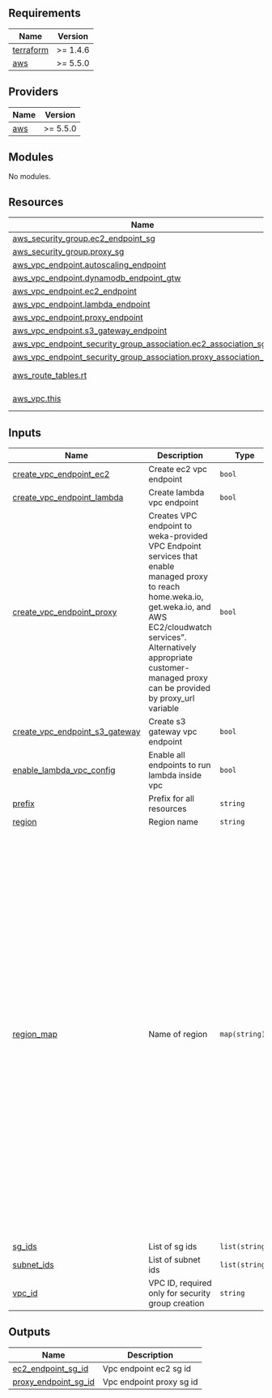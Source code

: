 <!-- BEGIN_TF_DOCS -->
## Requirements

| Name | Version |
|------|---------|
| <a name="requirement_terraform"></a> [terraform](#requirement\_terraform) | >= 1.4.6 |
| <a name="requirement_aws"></a> [aws](#requirement\_aws) | >= 5.5.0 |

## Providers

| Name | Version |
|------|---------|
| <a name="provider_aws"></a> [aws](#provider\_aws) | >= 5.5.0 |

## Modules

No modules.

## Resources

| Name | Type |
|------|------|
| [aws_security_group.ec2_endpoint_sg](https://registry.terraform.io/providers/hashicorp/aws/latest/docs/resources/security_group) | resource |
| [aws_security_group.proxy_sg](https://registry.terraform.io/providers/hashicorp/aws/latest/docs/resources/security_group) | resource |
| [aws_vpc_endpoint.autoscaling_endpoint](https://registry.terraform.io/providers/hashicorp/aws/latest/docs/resources/vpc_endpoint) | resource |
| [aws_vpc_endpoint.dynamodb_endpoint_gtw](https://registry.terraform.io/providers/hashicorp/aws/latest/docs/resources/vpc_endpoint) | resource |
| [aws_vpc_endpoint.ec2_endpoint](https://registry.terraform.io/providers/hashicorp/aws/latest/docs/resources/vpc_endpoint) | resource |
| [aws_vpc_endpoint.lambda_endpoint](https://registry.terraform.io/providers/hashicorp/aws/latest/docs/resources/vpc_endpoint) | resource |
| [aws_vpc_endpoint.proxy_endpoint](https://registry.terraform.io/providers/hashicorp/aws/latest/docs/resources/vpc_endpoint) | resource |
| [aws_vpc_endpoint.s3_gateway_endpoint](https://registry.terraform.io/providers/hashicorp/aws/latest/docs/resources/vpc_endpoint) | resource |
| [aws_vpc_endpoint_security_group_association.ec2_association_sg](https://registry.terraform.io/providers/hashicorp/aws/latest/docs/resources/vpc_endpoint_security_group_association) | resource |
| [aws_vpc_endpoint_security_group_association.proxy_association_sg](https://registry.terraform.io/providers/hashicorp/aws/latest/docs/resources/vpc_endpoint_security_group_association) | resource |
| [aws_route_tables.rt](https://registry.terraform.io/providers/hashicorp/aws/latest/docs/data-sources/route_tables) | data source |
| [aws_vpc.this](https://registry.terraform.io/providers/hashicorp/aws/latest/docs/data-sources/vpc) | data source |

## Inputs

| Name | Description | Type | Default | Required |
|------|-------------|------|---------|:--------:|
| <a name="input_create_vpc_endpoint_ec2"></a> [create\_vpc\_endpoint\_ec2](#input\_create\_vpc\_endpoint\_ec2) | Create ec2 vpc endpoint | `bool` | n/a | yes |
| <a name="input_create_vpc_endpoint_lambda"></a> [create\_vpc\_endpoint\_lambda](#input\_create\_vpc\_endpoint\_lambda) | Create lambda vpc endpoint | `bool` | n/a | yes |
| <a name="input_create_vpc_endpoint_proxy"></a> [create\_vpc\_endpoint\_proxy](#input\_create\_vpc\_endpoint\_proxy) | Creates VPC endpoint to weka-provided VPC Endpoint services that enable managed proxy to reach home.weka.io, get.weka.io, and AWS EC2/cloudwatch services”. Alternatively appropriate customer-managed proxy can be provided by proxy\_url variable | `bool` | n/a | yes |
| <a name="input_create_vpc_endpoint_s3_gateway"></a> [create\_vpc\_endpoint\_s3\_gateway](#input\_create\_vpc\_endpoint\_s3\_gateway) | Create s3 gateway vpc endpoint | `bool` | n/a | yes |
| <a name="input_enable_lambda_vpc_config"></a> [enable\_lambda\_vpc\_config](#input\_enable\_lambda\_vpc\_config) | Enable all endpoints to run lambda inside vpc | `bool` | n/a | yes |
| <a name="input_prefix"></a> [prefix](#input\_prefix) | Prefix for all resources | `string` | n/a | yes |
| <a name="input_region"></a> [region](#input\_region) | Region name | `string` | n/a | yes |
| <a name="input_region_map"></a> [region\_map](#input\_region\_map) | Name of region | `map(string)` | <pre>{<br>  "ap-northeast-1": "com.amazonaws.vpce.ap-northeast-1.vpce-svc-0e8a99999813c71e0",<br>  "ap-northeast-2": "com.amazonaws.vpce.ap-northeast-2.vpce-svc-093e0eeec8b7c6c4c",<br>  "ap-northeast-3": "com.amazonaws.vpce.ap-northeast-3.vpce-svc-09e56cde55ad96a63",<br>  "ap-south-1": "com.amazonaws.vpce.ap-south-1.vpce-svc-09213c43e5711950a",<br>  "ap-southeast-1": "com.amazonaws.vpce.ap-southeast-1.vpce-svc-0816aac78693475d6",<br>  "ap-southeast-2": "com.amazonaws.vpce.ap-southeast-2.vpce-svc-0a473ac647eb853bc",<br>  "ca-central-1": "com.amazonaws.vpce.ca-central-1.vpce-svc-0f3a4b3b0d8c87a7b",<br>  "eu-central-1": "com.amazonaws.vpce.eu-central-1.vpce-svc-0a7f7dd92c316e3fc",<br>  "eu-north-1": "com.amazonaws.vpce.eu-north-1.vpce-svc-006e6faae3f3be641",<br>  "eu-west-1": "com.amazonaws.vpce.eu-west-1.vpce-svc-0f7e742f1fa52d2f7",<br>  "eu-west-2": "com.amazonaws.vpce.eu-west-2.vpce-svc-0ef99d828da2992a6",<br>  "me-south-1": "com.amazonaws.vpce.me-south-1.vpce-svc-06d65d1ac36af2e46",<br>  "sa-east-1": "com.amazonaws.vpce.sa-east-1.vpce-svc-031d8ee7326794e03",<br>  "us-east-1": "com.amazonaws.vpce.us-east-1.vpce-svc-0a99896cec98e7f63",<br>  "us-east-2": "com.amazonaws.vpce.us-east-2.vpce-svc-009318e9319949b54",<br>  "us-west-1": "com.amazonaws.vpce.us-west-1.vpce-svc-0d8adfe18973b86d8",<br>  "us-west-2": "com.amazonaws.vpce.us-west-2.vpce-svc-05e512cfd7a03b097"<br>}</pre> | no |
| <a name="input_sg_ids"></a> [sg\_ids](#input\_sg\_ids) | List of sg ids | `list(string)` | n/a | yes |
| <a name="input_subnet_ids"></a> [subnet\_ids](#input\_subnet\_ids) | List of subnet ids | `list(string)` | n/a | yes |
| <a name="input_vpc_id"></a> [vpc\_id](#input\_vpc\_id) | VPC ID, required only for security group creation | `string` | n/a | yes |

## Outputs

| Name | Description |
|------|-------------|
| <a name="output_ec2_endpoint_sg_id"></a> [ec2\_endpoint\_sg\_id](#output\_ec2\_endpoint\_sg\_id) | Vpc endpoint ec2 sg id |
| <a name="output_proxy_endpoint_sg_id"></a> [proxy\_endpoint\_sg\_id](#output\_proxy\_endpoint\_sg\_id) | Vpc endpoint proxy sg id |
<!-- END_TF_DOCS -->
